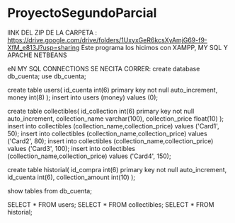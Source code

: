 # ProyectoSegundoParcial
lINK DEL ZIP DE LA CARPETA : https://drive.google.com/drive/folders/1UxyxGeR6kcsXyAmjG69-f9-XfM_e813J?usp=sharing
Este programa los hicimos con XAMPP, MY SQL Y APACHE  NETBEANS

eN MY SQL CONNECTIONS SE NECITA CORRER:
create database db_cuenta;
use db_cuenta;

create table users(
id_cuenta int(6)  primary key not null auto_increment,
money int(8)
);
insert into users (money) values (0);

create table collectibles(
id_collection int(6) primary key not null auto_increment,
collection_name varchar(100),
collection_price float(10) 
);
insert into collectibles (collection_name,collection_price) values ('Card1', 50);
insert into collectibles (collection_name,collection_price) values ('Card2', 80);
insert into collectibles (collection_name,collection_price) values ('Card3', 100);
insert into collectibles (collection_name,collection_price) values ('Card4', 150);

create table historial(
id_compra int(6) primary key not null auto_increment,
id_cuenta int(6),
collection_amount int(10) 
);



show tables  from db_cuenta;

SELECT * FROM users;
SELECT * FROM collectibles;
SELECT * FROM historial; 
